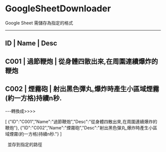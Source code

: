 # GoogleSheetDownloader

   Google Sheet 需儲存為指定的格式 
    
   ---------------------------------------------
   ID    | Name     | Desc
   ---------------------------------------------
   C001  | 過節鞭炮  | 從身體四散出來,在周圍連續爆炸的鞭炮 
   ---------------------------------------------
   C002  | 煙霧砲   |  射出黑色彈丸,爆炸時產生小區域煙霧(約一方格)持續n秒.
   ---------------------------------------------
          
   ---轉換成>>>>

   [
         {"ID":"C001","Name":"過節鞭炮","Desc":"從身體四散出來,在周圍連續爆炸的鞭炮"},
         {"ID":"C002","Name":"煙霧砲","Desc":"射出黑色彈丸,爆炸時產生小區域煙霧(約一方格)持續n秒."}
   ]
   
   並存到指定的路徑
